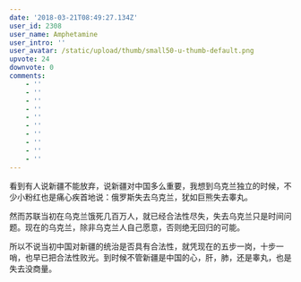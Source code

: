 ```yaml
---
date: '2018-03-21T08:49:27.134Z'
user_id: 2308
user_name: Amphetamine
user_intro: ''
user_avatar: /static/upload/thumb/small50-u-thumb-default.png
upvote: 24
downvote: 0
comments:
    - ''
    - ''
    - ''
    - ''
    - ''
    - ''
    - ''
    - ''
    - ''
    - ''
---
```


看到有人说新疆不能放弃，说新疆对中国多么重要，我想到乌克兰独立的时候，不少小粉红也是痛心疾首地说：俄罗斯失去乌克兰，犹如巨熊失去睾丸。

然而苏联当初在乌克兰饿死几百万人，就已经合法性尽失，失去乌克兰只是时间问题。现在的乌克兰，除非乌克兰人自己愿意，否则绝无回归的可能。

所以不说当初中国对新疆的统治是否具有合法性，就凭现在的五步一岗，十步一哨，也早已把合法性败光。到时候不管新疆是中国的心，肝，肺，还是睾丸，也是失去没商量。
